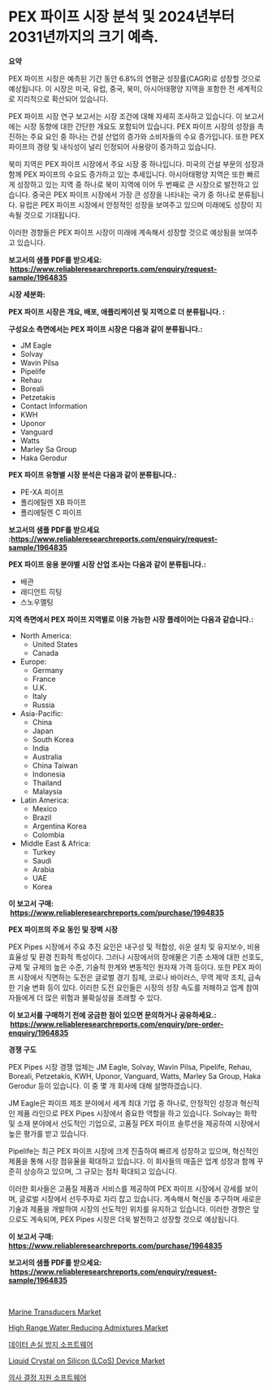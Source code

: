 <p><h1>PEX 파이프 시장 분석 및 2024년부터 2031년까지의 크기 예측.</h1></p><p><strong>요약</strong></p>
<p><p>PEX 파이프 시장은 예측된 기간 동안 6.8%의 연평균 성장률(CAGR)로 성장할 것으로 예상됩니다. 이 시장은 미국, 유럽, 중국, 북미, 아시아태평양 지역을 포함한 전 세계적으로 지리적으로 확산되어 있습니다.</p><p>PEX 파이프 시장 연구 보고서는 시장 조건에 대해 자세히 조사하고 있습니다. 이 보고서에는 시장 동향에 대한 간단한 개요도 포함되어 있습니다. PEX 파이프 시장의 성장을 촉진하는 주요 요인 중 하나는 건설 산업의 증가와 소비자들의 수요 증가입니다. 또한 PEX 파이프의 경량 및 내식성이 널리 인정되어 사용량이 증가하고 있습니다.</p><p>북미 지역은 PEX 파이프 시장에서 주요 시장 중 하나입니다. 미국의 건설 부문의 성장과 함께 PEX 파이프의 수요도 증가하고 있는 추세입니다. 아시아태평양 지역은 또한 빠르게 성장하고 있는 지역 중 하나로 북미 지역에 이어 두 번째로 큰 시장으로 발전하고 있습니다. 중국은 PEX 파이프 시장에서 가장 큰 성장을 나타내는 국가 중 하나로 분류됩니다. 유럽은 PEX 파이프 시장에서 안정적인 성장을 보여주고 있으며 미래에도 성장이 지속될 것으로 기대됩니다.</p><p>이러한 경향들은 PEX 파이프 시장이 미래에 계속해서 성장할 것으로 예상됨을 보여주고 있습니다.</p></p>
<p><strong>보고서의 샘플 PDF를 받으세요: &nbsp;<a href="https://www.reliableresearchreports.com/enquiry/request-sample/1964835">https://www.reliableresearchreports.com/enquiry/request-sample/1964835</a></strong></p>
<p><strong>시장 세분화:</strong></p>
<p><strong> PEX 파이프 시장은 개요, 배포, 애플리케이션 및 지역으로 더 분류됩니다. :</strong></p>
<p><strong>구성요소 측면에서는 PEX 파이프 시장은 다음과 같이 분류됩니다.:</strong></p>
<p><ul><li>JM Eagle</li><li>Solvay</li><li>Wavin Pilsa</li><li>Pipelife</li><li>Rehau</li><li>Boreali</li><li>Petzetakis</li><li>Contact Information</li><li>KWH</li><li>Uponor</li><li>Vanguard</li><li>Watts</li><li>Marley Sa Group</li><li>Haka Gerodur</li></ul></p>
<p><strong> PEX 파이프 유형별 시장 분석은 다음과 같이 분류됩니다.:</strong></p>
<p><ul><li>PE-XA 파이프</li><li>폴리에틸렌 XB 파이프</li><li>폴리에틸렌 C 파이프</li></ul></p>
<p><strong>보고서의 샘플 PDF를 받으세요 :<a href="https://www.reliableresearchreports.com/enquiry/request-sample/1964835">https://www.reliableresearchreports.com/enquiry/request-sample/1964835</a></strong></p>
<p><strong> PEX 파이프 응용 분야별 시장 산업 조사는 다음과 같이 분류됩니다.:</strong></p>
<p><ul><li>배관</li><li>래디언트 히팅</li><li>스노우멜팅</li></ul></p>
<p><strong>지역 측면에서 PEX 파이프 지역별로 이용 가능한 시장 플레이어는 다음과 같습니다.:</strong></p>
<p><ul>
    <li>
        North America:
        <ul>
            <li>United States</li>
            <li>Canada</li>
        </ul>
    </li>
    <li>
        Europe:
        <ul>
            <li>Germany</li>
            <li>France</li>
            <li>U.K.</li>
            <li>Italy</li>
            <li>Russia</li>
        </ul>
    </li>
    <li>
        Asia-Pacific:
        <ul>
            <li>China</li>
            <li>Japan</li>
            <li>South Korea</li>
            <li>India</li>
            <li>Australia</li>
            <li>China Taiwan</li>
            <li>Indonesia</li>
            <li>Thailand</li>
            <li>Malaysia</li>
        </ul>
    </li>
    <li>
        Latin America:
        <ul>
            <li>Mexico</li>
            <li>Brazil</li>
            <li>Argentina Korea</li>
            <li>Colombia</li>
        </ul>
    </li>
    <li>
        Middle East & Africa:
        <ul>
            <li>Turkey</li>
            <li>Saudi</li>
            <li>Arabia</li>
            <li>UAE</li>
            <li>Korea</li>
        </ul>
    </li>
    </ul></p>
<p><strong>이 보고서 구매: &nbsp;<a href="https://www.reliableresearchreports.com/purchase/1964835">https://www.reliableresearchreports.com/purchase/1964835</a></strong></p>
<p><strong>PEX 파이프의 주요 동인 및 장벽 시장</strong></p>
<p><p>PEX Pipes 시장에서 주요 추진 요인은 내구성 및 적합성, 쉬운 설치 및 유지보수, 비용 효율성 및 환경 친화적 특성이다. 그러나 시장에서의 장애물은 기존 소재에 대한 선호도, 규제 및 규제의 높은 수준, 기술적 한계와 변동적인 원자재 가격 등이다. 또한 PEX 파이프 시장에서 직면하는 도전은 글로벌 경기 침체, 코로나 바이러스, 무역 제약 조치, 급속한 기술 변화 등이 있다. 이러한 도전 요인들은 시장의 성장 속도를 저해하고 업계 참여자들에게 더 많은 위험과 불확실성을 초래할 수 있다.</p></p>
<p><strong>이 보고서를 구매하기 전에 궁금한 점이 있으면 문의하거나 공유하세요.: &nbsp;<a href="https://www.reliableresearchreports.com/enquiry/pre-order-enquiry/1964835">https://www.reliableresearchreports.com/enquiry/pre-order-enquiry/1964835</a></strong></p>
<p><strong>경쟁 구도</strong></p>
<p><p>PEX Pipes 시장 경쟁 업체는 JM Eagle, Solvay, Wavin Pilsa, Pipelife, Rehau, Boreali, Petzetakis, KWH, Uponor, Vanguard, Watts, Marley Sa Group, Haka Gerodur 등이 있습니다. 이 중 몇 개 회사에 대해 설명하겠습니다.</p><p>JM Eagle은 파이프 제조 분야에서 세계 최대 기업 중 하나로, 안정적인 성장과 혁신적인 제품 라인으로 PEX Pipes 시장에서 중요한 역할을 하고 있습니다. Solvay는 화학 및 소재 분야에서 선도적인 기업으로, 고품질 PEX 파이프 솔루션을 제공하여 시장에서 높은 평가를 받고 있습니다.</p><p>Pipelife는 최근 PEX 파이프 시장에 크게 진출하여 빠르게 성장하고 있으며, 혁신적인 제품을 통해 시장 점유율을 확대하고 있습니다. 이 회사들의 매출은 업계 성장과 함께 꾸준히 상승하고 있으며, 그 규모는 점차 확대되고 있습니다.</p><p>이러한 회사들은 고품질 제품과 서비스를 제공하여 PEX 파이프 시장에서 강세를 보이며, 글로벌 시장에서 선두주자로 자리 잡고 있습니다. 계속해서 혁신을 추구하며 새로운 기술과 제품을 개발하여 시장의 선도적인 위치를 유지하고 있습니다. 이러한 경향은 앞으로도 계속되며, PEX Pipes 시장은 더욱 발전하고 성장할 것으로 예상됩니다.</p></p>
<p><strong>이 보고서 구매: &nbsp; <a href="https://www.reliableresearchreports.com/purchase/1964835">https://www.reliableresearchreports.com/purchase/1964835</a></strong></p>
<p><strong>보고서의 샘플 PDF를 받으세요: &nbsp;<a href="https://www.reliableresearchreports.com/enquiry/request-sample/1964835">https://www.reliableresearchreports.com/enquiry/request-sample/1964835</a></strong><strong></strong></p>
<p>&nbsp;</p>
<p><p><a href="https://github.com/Hazelklievgspy6vdcsmu106w/Market-Research-Report-List-1/blob/main/marine-transducers-market.md">Marine Transducers Market</a></p><p><a href="https://picayune-night-cbd.notion.site/High-Range-Water-Reducing-Admixtures-Market-Size-Global-Industry-Overview-Market-Segmentation-and--dfc4742926ff4e65a4d4ccdcec6ca5aa">High Range Water Reducing Admixtures Market</a></p><p><a href="https://github.com/CorEmtymerich56566/Market-Research-Report-List-1/blob/main/664559211338.md">데이터 손실 방지 소프트웨어</a></p><p><a href="https://view.publitas.com/reportprime-1/liquid-crystal-on-silicon-lcos-device-market-size-evaluating-its-market-trends-growth-and-projections-2024-2031/">Liquid Crystal on Silicon (LCoS) Device Market</a></p><p><a href="https://github.com/GabrielBlanda5656/Market-Research-Report-List-1/blob/main/478704111337.md">의사 결정 지원 소프트웨어</a></p></p>